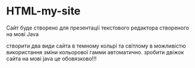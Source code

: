 

# HTML-my-site
Сайт буде створено для презентації текстового редактора
створеного на мові Java


створити два види сайта в темному кольрі та світлому в можливістю використання зміни кольорової гамми автоматично. зробити двіжок сайта на мові java це обовязково!!!
